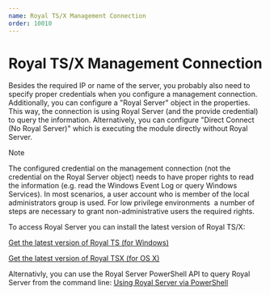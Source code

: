 ```yaml
---
name: Royal TS/X Management Connection
order: 10010
---
```


# Royal TS/X Management Connection

Besides the required IP or name of the server, you probably also need to specify proper credentials when you configure a management connection. 
Additionally, you can configure a "Royal Server" object in the properties. This way, the connection is using Royal Server (and the provide credential) to query the information. Alternatively, you can configure "Direct Connect (No Royal Server)" which is executing the module directly without Royal Server. 

> [!NOTE]
> The configured credential on the management connection (not the credential on the Royal Server object) needs to have proper rights to read the information (e.g. read the Windows Event Log or query Windows Services). In most scenarios, a user account who is member of the local administrators group is used. For low privilege environments  a number of steps are necessary to grant non-administrative users the required rights.

To access Royal Server you can install the latest version of Royal TS/X:

[Get the latest version of Royal TS (for Windows)](https://www.royalapps.com/ts/win/download)

[Get the latest version of Royal TSX (for OS X)](https://www.royalapps.com/ts/mac/download)

Alternativly, you can use the Royal Server PowerShell API to query Royal Server from the command line:
[Using Royal Server via PowerShell](../scripting/index.md)